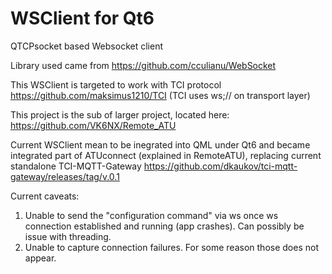 # WSClient for Qt6

QTCPsocket based Websocket client 

Library used came from https://github.com/cculianu/WebSocket

This WSClient is targeted to work with TCI protocol https://github.com/maksimus1210/TCI (TCI uses ws;// on transport layer)

This project is the sub of larger project, located here: https://github.com/VK6NX/Remote_ATU

Current WSClient mean to be inegrated into QML under Qt6 and became integrated part of ATUconnect (explained in RemoteATU), replacing current standalone TCI-MQTT-Gateway https://github.com/dkaukov/tci-mqtt-gateway/releases/tag/v.0.1

Current caveats:
1. Unable to send the "configuration command" via ws once ws connection established and running (app crashes). Can possibly be issue with threading.
2. Unable to capture connection failures. For some reason those does not appear.
